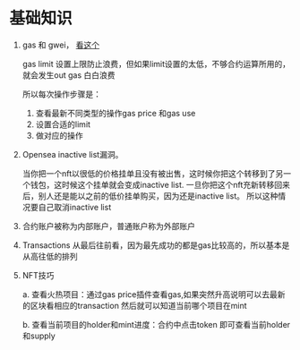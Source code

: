 # 基础知识

1. gas 和 gwei， [看这个](https://learnblockchain.cn/books/geth/part1/gas.html)

   gas limit 设置上限防止浪费，但如果limit设置的太低，不够合约运算所用的，就会发生out gas 白白浪费

   所以每次操作步骤是：

   1. 查看最新不同类型的操作gas price 和gas use
   2. 设置合适的limit
   3. 做对应的操作

2. Opensea inactive list漏洞。

    当你把一个nft以很低的价格挂单且没有被出售，这时候你把这个转移到了另一个钱包，这时候这个挂单就会变成inactive list.
    一旦你把这个nft充新转移回来后，别人还是能以之前的低价挂单购买，因为还是inactive list。 所以这种情况要自己取消inactive list

3. 合约账户被称为内部账户，普通账户称为外部账户

4. Transactions 从最后往前看，因为最先成功的都是gas比较高的，所以基本是从高往低的排列

4. NFT技巧

    a. 查看火热项目：通过gas price插件查看gas,如果突然升高说明可以去最新的区块看相应的transaction 然后就可以知道当前哪个项目在mint

    b. 查看当前项目的holder和mint进度：合约中点击token 即可查看当前holder和supply